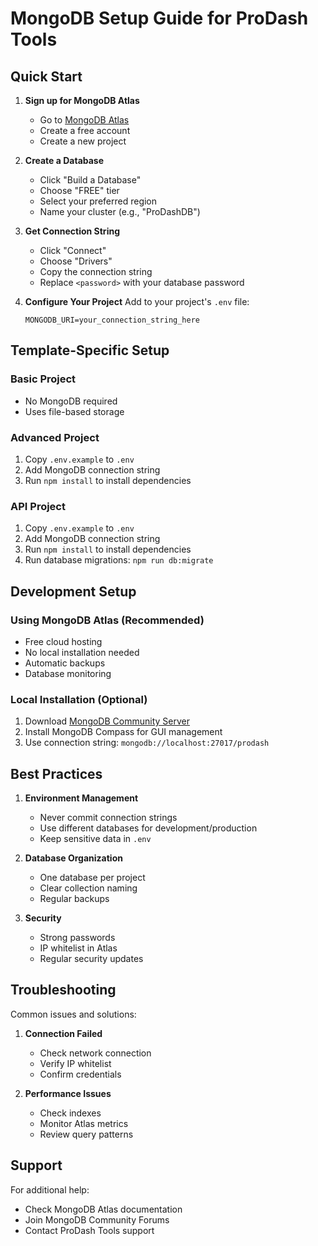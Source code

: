 # MongoDB Setup Guide for ProDash Tools

## Quick Start

1. **Sign up for MongoDB Atlas**
   - Go to [MongoDB Atlas](https://www.mongodb.com/cloud/atlas)
   - Create a free account
   - Create a new project

2. **Create a Database**
   - Click "Build a Database"
   - Choose "FREE" tier
   - Select your preferred region
   - Name your cluster (e.g., "ProDashDB")

3. **Get Connection String**
   - Click "Connect"
   - Choose "Drivers"
   - Copy the connection string
   - Replace `<password>` with your database password

4. **Configure Your Project**
   Add to your project's `.env` file:
   ```
   MONGODB_URI=your_connection_string_here
   ```

## Template-Specific Setup

### Basic Project
- No MongoDB required
- Uses file-based storage

### Advanced Project
1. Copy `.env.example` to `.env`
2. Add MongoDB connection string
3. Run `npm install` to install dependencies

### API Project
1. Copy `.env.example` to `.env`
2. Add MongoDB connection string
3. Run `npm install` to install dependencies
4. Run database migrations: `npm run db:migrate`

## Development Setup

### Using MongoDB Atlas (Recommended)
- Free cloud hosting
- No local installation needed
- Automatic backups
- Database monitoring

### Local Installation (Optional)
1. Download [MongoDB Community Server](https://www.mongodb.com/try/download/community)
2. Install MongoDB Compass for GUI management
3. Use connection string: `mongodb://localhost:27017/prodash`

## Best Practices

1. **Environment Management**
   - Never commit connection strings
   - Use different databases for development/production
   - Keep sensitive data in `.env`

2. **Database Organization**
   - One database per project
   - Clear collection naming
   - Regular backups

3. **Security**
   - Strong passwords
   - IP whitelist in Atlas
   - Regular security updates

## Troubleshooting

Common issues and solutions:

1. **Connection Failed**
   - Check network connection
   - Verify IP whitelist
   - Confirm credentials

2. **Performance Issues**
   - Check indexes
   - Monitor Atlas metrics
   - Review query patterns

## Support

For additional help:
- Check MongoDB Atlas documentation
- Join MongoDB Community Forums
- Contact ProDash Tools support 